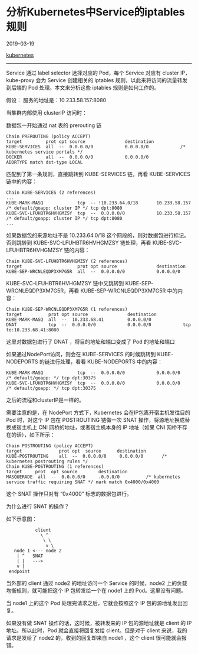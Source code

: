 # 分析Kubernetes中Service的iptables规则

2019-03-19

 [kubernetes](https://tizeen.github.io/category/#kubernetes)

------

Service 通过 label selector 选择对应的 Pod，每个 Service 对应有 cluster IP，kube-proxy 会为 Service 创建相关的 iptables 规则，以此来将访问的流量转发到后端的 Pod 处理。本文来分析这些 iptables 规则是如何工作的。

假设： 服务的地址是：10.233.58.157:8080

当集群内部使用 clusterIP 访问时：

数据包一开始通过 nat 表的 prerouting 链

```
Chain PREROUTING (policy ACCEPT)
target         prot opt source               destination         
KUBE-SERVICES  all  --  0.0.0.0/0            0.0.0.0/0            /* kubernetes service portals */
DOCKER         all  --  0.0.0.0/0            0.0.0.0/0            ADDRTYPE match dst-type LOCAL
```

匹配到了第一条规则，直接跳转到 KUBE-SERVICES 链，再看 KUBE-SERVICES 链中的内容：

```
Chain KUBE-SERVICES (2 references)
...
KUBE-MARK-MASQ             tcp  -- !10.233.64.0/18       10.233.58.157        /* default/goapp: cluster IP */ tcp dpt:8080
KUBE-SVC-LFUHBTR6HVHGMZSY  tcp  --  0.0.0.0/0            10.233.58.157        /* default/goapp: cluster IP */ tcp dpt:8080
...
```

如果数据包的来源地址不是 10.233.64.0/18 这个网段的，则对数据包进行标记。否则跳转到 KUBE-SVC-LFUHBTR6HVHGMZSY 链处理，再看 KUBE-SVC-LFUHBTR6HVHGMZSY 链的内容：

```
Chain KUBE-SVC-LFUHBTR6HVHGMZSY (2 references)
target                     prot opt source               destination         
KUBE-SEP-WRCNLEQDP3XM7G5R  all  --  0.0.0.0/0            0.0.0.0/0  
```

KUBE-SVC-LFUHBTR6HVHGMZSY 链中又跳转到 KUBE-SEP-WRCNLEQDP3XM7G5R，再看 KUBE-SEP-WRCNLEQDP3XM7G5R 中的内容：

```
Chain KUBE-SEP-WRCNLEQDP3XM7G5R (1 references)
target          prot opt source               destination         
KUBE-MARK-MASQ  all  --  10.233.68.41         0.0.0.0/0           
DNAT            tcp  --  0.0.0.0/0            0.0.0.0/0            tcp to:10.233.68.41:8080
```

这里对数据包进行了 DNAT ，将目的地址和端口变成了 Pod 的地址和端口

如果通过NodePort访问，则会在 KUBE-SERVICES 的时候跳转到 KUBE-NODEPORTS 的链进行处理，看看 KUBE-NODEPORTS 中的内容：

```
KUBE-MARK-MASQ             tcp  --  0.0.0.0/0            0.0.0.0/0            /* default/goapp: */ tcp dpt:30375
KUBE-SVC-LFUHBTR6HVHGMZSY  tcp  --  0.0.0.0/0            0.0.0.0/0            /* default/goapp: */ tcp dpt:30375
```

之后的流程和clusterIP是一样的。

需要注意的是，在 NodePort 方式下，Kubernetes 会在IP包离开宿主机发往目的 Pod 时，对这个 IP 包在 POSTROUTING 链做一次 SNAT 操作，将源地址换成替换成宿主机上 CNI 网桥的地址，或者宿主机本身的 IP 地址（如果 CNI 网桥不存在的话），如下所示：

```
Chain POSTROUTING (policy ACCEPT)
target              prot opt  source      destination         
KUBE-POSTROUTING    all  --  0.0.0.0/0     0.0.0.0/0       /* kubernetes postrouting rules */
Chain KUBE-POSTROUTING (1 references)  
target     prot  opt source        destination         
MASQUERADE  all  --  0.0.0.0/0     .0.0.0/0          /* kubernetes service traffic requiring SNAT */ mark match 0x4000/0x4000
```

这个 SNAT 操作只对有 “0x4000” 标志的数据包进行。

为什么进行 SNAT 的操作？

如下示意图：

```
           client
             \ ^
              \ \
               v \
   node 1 <--- node 2
    | ^   SNAT
    | |   --->
    v |
 endpoint
```

当外部的 client 通过 node2 的地址访问一个 Service 的时候，node2 上的负载均衡规则，就可能把这个 IP 包转发给一个在 node1 上的 Pod。这里没有问题。

当 node1 上的这个 Pod 处理完请求之后，它就会按照这个 IP 包的源地址发出回复。

如果没有做 SNAT 操作的话，这时候，被转发来的 IP 包的源地址就是 client 的 IP 地址。所以此时，Pod 就会直接将回复发给 client。但是对于 client 来说，我的请求是发给了 node2 的，收到的回复却来自 node1 ，这个 client 很可能就会报错。